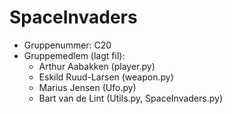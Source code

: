 # SpaceInvaders

- Gruppenummer: C20
- Gruppemedlem (lagt fil):
  - Arthur Aabakken     (player.py)
  - Eskild Ruud-Larsen  (weapon.py)
  - Marius Jensen       (Ufo.py)
  - Bart van de Lint    (Utils.py, SpaceInvaders.py)
